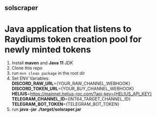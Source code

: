## solscraper

# Java application that listens to Raydiums token creation pool for newly minted tokens

1) Install **maven** and **Java 11** JDK
2) Clone this repo
3) run `mvn clean package` in the root dir
4) Set ENV Variables:<br>
 **DISCORD_RAW_URL**={YOUR_RAW_CHANNEL_WEBHOOK}</br>
 **DISCORD_TOKEN_URL**={YOUR_BUY_CHANNEL_WEBHOOK}</br>
 **HELIUS**=https://mainnet.helius-rpc.com/?api-key={HELIUS_API_KEY}</br>
 **TELEGRAM_CHANNEL_ID**={INT64_TARGET_CHANNEL_ID}</br>
 **TELEGRAM_BOT_TOKEN**={TELEGRAM_BOT_TOKEN}</br>
5) run **java -jar ./target/solsraper.jar**
